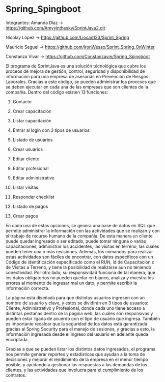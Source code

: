 # Spring_Spingboot

Integrantes: Amanda Díaz -> https://github.com/Amyyinthesky/SprintJava2.git

Nicolay López -> https://github.com/Liocan123/Sprint_Spring

Mauricio Seguel -> https://github.com/IronWesso/Sprint_Spring_OnWinter

Constanza Vivar -> https://github.com/Constanzavm/Spring_Spingboot

El programa de SprintJava es una solución técnológica que cubre los proceos de mejora de gestión, control, seguridad y disponibilidad de información para una empresa de asesorías en Prevención de Riesgos Laborales. Gracias a este código, se pueden administrar los procesos que se deben ejecutar en cada una de las empresas que son clientes de la compañía. Dentro del código existen 13 funciones:

1.	Contacto

2.	Crear capacitación

3.	Listar capacitación

4.	Entrar al login con 3 tipos de usuarios

5.	Listado de usuarios

6.	Crear usuarios

7.	Editar cliente

8.	Editar profesional

9.	Editar administrativo

10.	Listar visitas

11.	Responder checklist

12.	Listado de pagos

13.	Crear pagos

En cada una de estas opciones, se genera una base de datos  en SQL que permite administrar la información con las actividades que se realizan y con el trabajo de recurso humano de la compañía. De esta manera un cliente puede quedar ingresado o ser editado, puede tomar ninguna o varias capacitaciones, administrar los accidentes, las visitas en terreno, las cuales pueden tener una o más revisiones. Además, los comandos para realizar estas actividades son fáciles de encontrar, con datos específicos con un Código de identificación especificado como el RUN, Id de Capacitación o de Visitas a Terreno, y tiene la posibilidad de realizarse aun no teniendo conectividad. Por otro lado, su responsividad funciona de tal manera, que los datos obligatorios no pueden quedar en blanco, analiza y muestra los errores al momento de ingresar mal un dato, y permite escribir la información correcta.

La página está diseñada para que distintos usuarios ingresen con un nombre de usuario y clave, y estos se dividirán en 3 tipos de usuarios: Cliente, Administrativo y Profesional, donde cada uno tiene acceso a distintas pestañas dentro de la página web, las cuales son responsivas y pueden estar ligada de acuerdo con el tipo de usuario que ingresa. También es importante recalcar que la seguridad de los datos está garantizada gracias al Spring Security para el manejo de sesiones, y gracias a esto, la información ingresada desde el ingreso del usuario en adelante queda encriptada. 

Gracias a que se pueden listar los distintos datos ingresados, el programa nos permite generar reportes y estadísticas que ayudan a la toma de decisiones y mejorar el rendimiento de la empresa en el menor tiempo posible, y ayudando a gestionar las respuestas a las demandas de los clientes, y las actividades que involucra para el cumplimiento de los contratos.
